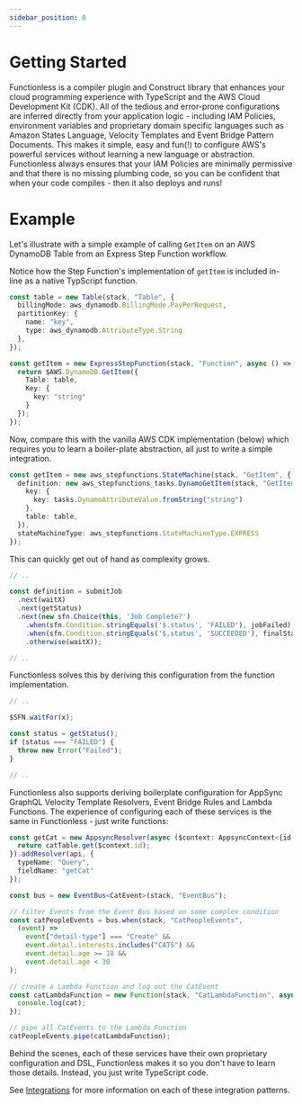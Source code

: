 ```yaml
---
sidebar_position: 0
---
```


# Getting Started

Functionless is a compiler plugin and Construct library that enhances your cloud programming experience with TypeScript and the AWS Cloud Development Kit (CDK). All of the tedious and error-prone configurations are inferred directly from your application logic - including IAM Policies, environment variables and proprietary domain specific languages such as Amazon States Language, Velocity Templates and Event Bridge Pattern Documents. This makes it simple, easy and fun(!) to configure AWS's powerful services without learning a new language or abstraction. Functionless always ensures that your IAM Policies are minimally permissive and that there is no missing plumbing code, so you can be confident that when your code compiles - then it also deploys and runs!

# Example 
Let's illustrate with a simple example of calling `GetItem` on an AWS DynamoDB Table from an Express Step Function workflow.

Notice how the Step Function's implementation of `getItem` is included in-line as a native TypScript function.

```ts
const table = new Table(stack, "Table", {
  billingMode: aws_dynamodb.BillingMode.PayPerRequest,
  partitionKey: {
    name: "key",
    type: aws_dynamodb.AttributeType.String
  },
});

const getItem = new ExpressStepFunction(stack, "Function", async () => {
  return $AWS.DynamoDB.GetItem({
    Table: table,
    Key: {
      key: "string"
    }
  });
});
```

Now, compare this with the vanilla AWS CDK implementation (below) which requires you to learn a boiler-plate abstraction, all just to write a simple integration.

```ts
const getItem = new aws_stepfunctions.StateMachine(stack, "GetItem", {
  definition: new aws_stepfunctions_tasks.DynamoGetItem(stack, "GetItemTask", {
    key: { 
      key: tasks.DynamoAttributeValue.fromString("string")
    },
    table: table,
  }),
  stateMachineType: aws_stepfunctions.StateMachineType.EXPRESS
});
```

This can quickly get out of hand as complexity grows.

```ts
// ..

const definition = submitJob
  .next(waitX)
  .next(getStatus)
  .next(new sfn.Choice(this, 'Job Complete?')
    .when(sfn.Condition.stringEquals('$.status', 'FAILED'), jobFailed)
    .when(sfn.Condition.stringEquals('$.status', 'SUCCEEDED'), finalStatus)
    .otherwise(waitX));

// ..
```

Functionless solves this by deriving this configuration from the function implementation.

```ts
// ..

$SFN.waitFor(x);

const status = getStatus();
if (status === "FAILED") {
  throw new Error("Failed");
}

// ..
```

Functionless also supports deriving boilerplate configuration for AppSync GraphQL Velocity Template Resolvers, Event Bridge Rules and Lambda Functions. The experience of configuring each of these services is the same in Functionless - just write functions:
```ts
const getCat = new AppsyncResolver(async ($context: AppsyncContext<{id: string}, Cat>) => {
  return catTable.get($context.id);
}).addResolver(api, {
  typeName: "Query",
  fieldName: "getCat"
});

const bus = new EventBus<CatEvent>(stack, "EventBus");

// filter Events from the Event Bus based on some complex condition
const catPeopleEvents = bus.when(stack, "CatPeopleEvents",
  (event) =>
    event["detail-type"] === "Create" &&
    event.detail.interests.includes("CATS") &&
    event.detail.age >= 18 &&
    event.detail.age < 30
);

// create a Lambda Function and log out the CatEvent
const catLambdaFunction = new Function(stack, "CatLambdaFunction", async (cat: CatEvent) => {
  console.log(cat);
});

// pipe all CatEvents to the Lambda Function
catPeopleEvents.pipe(catLambdaFunction);
```

Behind the scenes, each of these services have their own proprietary configuration and DSL, Functionless makes it so you don't have to learn those details. Instead, you just write TypeScript code.

See [Integrations](../integrations/function.md) for more information on each of these integration patterns.